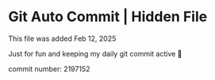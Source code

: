 # Git Auto Commit | Hidden File

This file was added Feb 12, 2025

Just for fun and keeping my daily git commit active 🤪

commit number: 2197152
